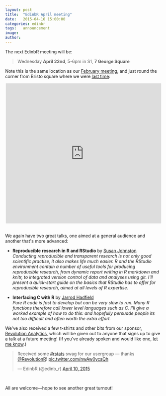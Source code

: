 ```yaml
---
layout: post
title:  "EdinbR April meeting"
date:   2015-04-16 15:00:00
categories: edinbr
tags:   announcement
image:
author:
---
```


The next EdinbR meeting will be:

> Wednesday **April 22nd**, 5-6pm in S1, **7 George Square**

Note this is the same location as our [February meeting](http://edinbr.org/edinbr/2015/01/30/our-first-meeting.html), and just round the corner from Bristo square where we were [last time](http://edinbr.org/edinbr/2015/03/11/march-meeting.html):

<iframe src="https://www.google.com/maps/embed?pb=!1m18!1m12!1m3!1d2234.2888876703746!2d-3.1892457999999544!3d55.9443647!2m3!1f0!2f0!3f0!3m2!1i1024!2i768!4f13.1!3m3!1m2!1s0x4887c78367403f5b%3A0x342d6b9392ffecc6!2s7+George+Square%2C+The+University+of+Edinburgh%2C+Edinburgh%2C+City+of+Edinburgh+EH8+9JZ!5e0!3m2!1sen!2suk!4v1422630144560" width="500" height="450" frameborder="0" style="border:0; margin: 0 auto; display: block;"></iframe>

<br/>

 We again have two great talks, one aimed at a general audience and another that's more advanced:

* **Reproducible research in R and RStudio** by [Susan Johnston](https://twitter.com/susejohnston) <br />
 _Conducting reproducible and transparent research is not only good scientific practise, it also makes life much easier. R and the RStudio environment contain a number of useful tools for producing reproducible research, from dynamic report writing in R markdown and knitr, to integrated version control of data and analyses using git. I'll present a quick-start guide on the basics that RStudio has to offer for reproducible research, aimed at all levels of R expertise._

* **Interfacing C with R** by [Jarrod Hadfield](http://jarrod.bio.ed.ac.uk/jarrod.html) <br />
  _Pure R code is fast to develop but can be very slow to run. Many R functions therefore call lower level languages such as C. I'll give a worked example of how to do this: and hopefully persuade people its not too difficult and often worth the extra effort._

We've also received a few t-shirts and other bits from our sponsor, [Revolution Analytics](http://www.revolutionanalytics.com/), which will be given out to anyone that signs up to give a talk at a future meeting! (If you've already spoken and would like one, [let me know](mailto:ben@edinbr.org).)

<blockquote class="twitter-tweet tw-align-center " lang="en"><p>Received some <a href="https://twitter.com/hashtag/rstats?src=hash">#rstats</a> swag for our usergroup — thanks <a href="https://twitter.com/RevolutionR">@RevolutionR</a>! <a href="http://t.co/nwAw0ycsQh">pic.twitter.com/nwAw0ycsQh</a></p>&mdash; EdinbR (@edinb_r) <a href="https://twitter.com/edinb_r/status/586579903870607360">April 10, 2015</a></blockquote>
<script async src="//platform.twitter.com/widgets.js" charset="utf-8"></script>
 <br />
 
All are welcome—hope to see another great turnout!
